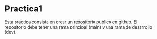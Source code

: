 # Practica1
Esta practica consiste en crear un repositorio publico en github. El repositorio debe tener una rama principal (main) y una rama de desarrollo (dev). 
